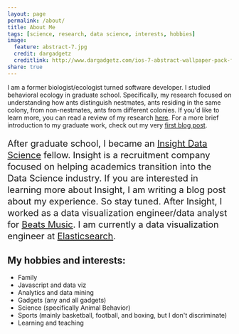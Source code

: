 ```yaml
---
layout: page
permalink: /about/
title: About Me
tags: [science, research, data science, interests, hobbies]
image:
  feature: abstract-7.jpg
  credit: dargadgetz
  creditlink: http://www.dargadgetz.com/ios-7-abstract-wallpaper-pack-for-iphone-5-and-ipod-touch-retina/
share: true
---
```


I am a former biologist/ecologist turned software developer. I studied behavioral ecology in graduate school. Specifically, my
research focused on understanding how ants distinguish nestmates, ants residing in the same colony, from non-nestmates,
ants from different colonies. If you'd like to learn more, you can read a review of my research
<a href="http://www.stanford.edu/~dmgordon/articles/other/myrmecological-news-16/SturgisGordon2012.pdf">here<a/>. For
a more brief introduction to my graduate work, check out my very <a href="{{ site.url }}/nestmate-recognition">first blog post</a>.

<p style="font-size: 20px; line-height: 1.3">
After graduate school, I became an <a href="http://insightdatascience.com/">Insight Data Science</a> fellow.
Insight is a recruitment company focused on helping academics transition into the Data Science industry.
If you are interested in learning more about Insight, I am writing a blog post about my experience. So stay tuned.
After Insight, I worked as a data visualization engineer/data analyst for <a href="https://beatsmusic.com/">Beats Music</a>.
I am currently a data visualization engineer at <a href="http://www.elasticsearch.com/">Elasticsearch</a>.
</p>

## My hobbies and interests:

* Family
* Javascript and data viz
* Analytics and data mining
* Gadgets (any and all gadgets)
* Science (specifically Animal Behavior)
* Sports (mainly basketball, football, and boxing, but I don't discriminate)
* Learning and teaching
